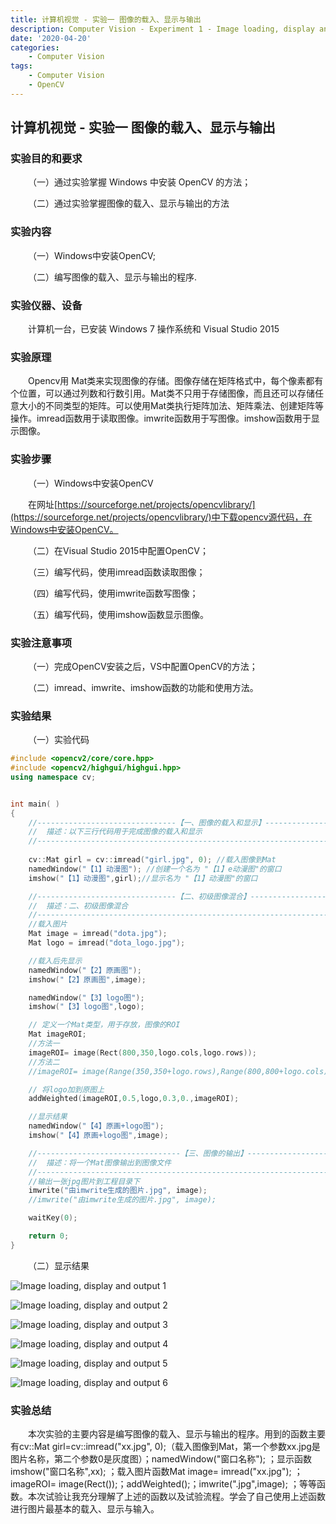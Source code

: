 ```yaml
---
title: 计算机视觉 - 实验一 图像的载入、显示与输出
description: Computer Vision - Experiment 1 - Image loading, display and output
date: '2020-04-20'
categories:
    - Computer Vision
tags:
    - Computer Vision
    - OpenCV
---
```


## 计算机视觉 - 实验一 图像的载入、显示与输出

### 实验目的和要求

&emsp;&emsp;（一）通过实验掌握 Windows 中安装 OpenCV 的方法；

&emsp;&emsp;（二）通过实验掌握图像的载入、显示与输出的方法

### 实验内容

&emsp;&emsp;（一）Windows中安装OpenCV;

&emsp;&emsp;（二）编写图像的载入、显示与输出的程序.

### 实验仪器、设备

&emsp;&emsp;计算机一台，已安装 Windows 7 操作系统和 Visual Studio 2015

### 实验原理

&emsp;&emsp;Opencv用 Mat类来实现图像的存储。图像存储在矩阵格式中，每个像素都有个位置，可以通过列数和行数引用。Mat类不只用于存储图像，而且还可以存储任意大小的不同类型的矩阵。可以使用Mat类执行矩阵加法、矩阵乘法、创建矩阵等操作。imread函数用于读取图像。imwrite函数用于写图像。imshow函数用于显示图像。

### 实验步骤

&emsp;&emsp;（一）Windows中安装OpenCV

&emsp;&emsp;在网址[https://sourceforge.net/projects/opencvlibrary/](https://sourceforge.net/projects/opencvlibrary/)中下载opencv源代码，在Windows中安装OpenCV。

&emsp;&emsp;（二）在Visual Studio 2015中配置OpenCV；

&emsp;&emsp;（三）编写代码，使用imread函数读取图像；

&emsp;&emsp;（四）编写代码，使用imwrite函数写图像；

&emsp;&emsp;（五）编写代码，使用imshow函数显示图像。

### 实验注意事项

&emsp;&emsp;（一）完成OpenCV安装之后，VS中配置OpenCV的方法；

&emsp;&emsp;（二）imread、imwrite、imshow函数的功能和使用方法。

### 实验结果

&emsp;&emsp;（一）实验代码

```cpp
#include <opencv2/core/core.hpp>
#include <opencv2/highgui/highgui.hpp>
using namespace cv;


int main( )
{
	//-------------------------------【一、图像的载入和显示】----------------------------
	//	描述：以下三行代码用于完成图像的载入和显示
	//---------------------------------------------------------------------------------
	
	cv::Mat girl = cv::imread("girl.jpg", 0); //载入图像到Mat
	namedWindow("【1】动漫图"); //创建一个名为 "【1】e动漫图"的窗口  
	imshow("【1】动漫图",girl);//显示名为 "【1】动漫图"的窗口  

	//-------------------------------【二、初级图像混合】---------------------------------
	//	描述：二、初级图像混合
	//---------------------------------------------------------------------------------
	//载入图片
	Mat image = imread("dota.jpg");
	Mat logo = imread("dota_logo.jpg");

	//载入后先显示
	namedWindow("【2】原画图");
	imshow("【2】原画图",image);

	namedWindow("【3】logo图");
	imshow("【3】logo图",logo);

	// 定义一个Mat类型，用于存放，图像的ROI
	Mat imageROI;
	//方法一
	imageROI= image(Rect(800,350,logo.cols,logo.rows));
	//方法二
	//imageROI= image(Range(350,350+logo.rows),Range(800,800+logo.cols));

	// 将logo加到原图上
	addWeighted(imageROI,0.5,logo,0.3,0.,imageROI);

	//显示结果
	namedWindow("【4】原画+logo图");
	imshow("【4】原画+logo图",image);

	//--------------------------------【三、图像的输出】----------------------------------
	//	描述：将一个Mat图像输出到图像文件
	//---------------------------------------------------------------------------------
	//输出一张jpg图片到工程目录下
	imwrite("由imwrite生成的图片.jpg", image);
	//imwrite("由imwrite生成的图片.jpg", image);

	waitKey(0);

	return 0;
}
```

&emsp;&emsp;（二）显示结果


![Image loading, display and output 1](https://raw.githubusercontent.com/JavenJin/blog-image/master/content/post/Campus%20Projects/Computer%20Vision/Experiment%2001%20Image%20loading%2C%20display%20and%20output/image-loading-display-and-output1.jpeg)

![Image loading, display and output 2](https://raw.githubusercontent.com/JavenJin/blog-image/master/content/post/Campus%20Projects/Computer%20Vision/Experiment%2001%20Image%20loading%2C%20display%20and%20output/image-loading-display-and-output2.jpeg)

![Image loading, display and output 3](https://raw.githubusercontent.com/JavenJin/blog-image/master/content/post/Campus%20Projects/Computer%20Vision/Experiment%2001%20Image%20loading%2C%20display%20and%20output/image-loading-display-and-output3.jpeg)

![Image loading, display and output 4](https://raw.githubusercontent.com/JavenJin/blog-image/master/content/post/Campus%20Projects/Computer%20Vision/Experiment%2001%20Image%20loading%2C%20display%20and%20output/image-loading-display-and-output4.jpeg)

![Image loading, display and output 5](https://raw.githubusercontent.com/JavenJin/blog-image/master/content/post/Campus%20Projects/Computer%20Vision/Experiment%2001%20Image%20loading%2C%20display%20and%20output/image-loading-display-and-output5.jpeg)

![Image loading, display and output 6](https://raw.githubusercontent.com/JavenJin/blog-image/master/content/post/Campus%20Projects/Computer%20Vision/Experiment%2001%20Image%20loading%2C%20display%20and%20output/image-loading-display-and-output6.jpeg)

### 实验总结

&emsp;&emsp;本次实验的主要内容是编写图像的载入、显示与输出的程序。用到的函数主要有cv::Mat girl=cv::imread("xx.jpg", 0);（载入图像到Mat，第一个参数xx.jpg是图片名称，第二个参数0是灰度图）；namedWindow("窗口名称"); ；显示函数imshow("窗口名称",xx); ；载入图片函数Mat image= imread("xx.jpg"); ；imageROI= image(Rect());；addWeighted();；imwrite(".jpg",image); ；等等函数。本次试验让我充分理解了上述的函数以及试验流程。学会了自己使用上述函数进行图片最基本的载入、显示与输入。
